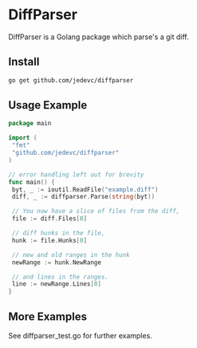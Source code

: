 DiffParser
===========

DiffParser is a Golang package which parse's a git diff.

Install
-------

```sh
go get github.com/jedevc/diffparser
```

Usage Example
-------------

```go
package main

import (
 "fmt"
 "github.com/jedevc/diffparser"
)

// error handling left out for brevity
func main() {
 byt, _ := ioutil.ReadFile("example.diff")
 diff, _ := diffparser.Parse(string(byt))

 // You now have a slice of files from the diff,
 file := diff.Files[0]

 // diff hunks in the file,
 hunk := file.Hunks[0]

 // new and old ranges in the hunk
 newRange := hunk.NewRange

 // and lines in the ranges.
 line := newRange.Lines[0]
}
```

More Examples
-------------

See diffparser_test.go for further examples.
